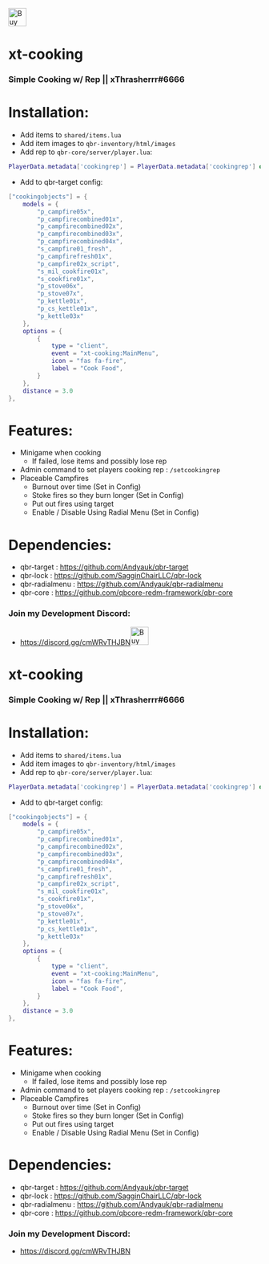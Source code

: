 <a href='https://ko-fi.com/W7W2DTUIV' target='_blank'><img height='36' style='border:0px;height:36px;' src='https://cdn.ko-fi.com/cdn/kofi4.png?v=3' border='0' alt='Buy Me a Coffee at ko-fi.com' /></a>

# xt-cooking
### Simple Cooking w/ Rep || xThrasherrr#6666

# Installation:
- Add items to `shared/items.lua`
- Add item images to `qbr-inventory/html/images`
- Add rep to `qbr-core/server/player.lua`:
```lua
PlayerData.metadata['cookingrep'] = PlayerData.metadata['cookingrep'] or 0
```
- Add to qbr-target config:
```lua
["cookingobjects"] = {
	models = {
		"p_campfire05x",
		"p_campfirecombined01x",
		"p_campfirecombined02x",
		"p_campfirecombined03x",
		"p_campfirecombined04x",
		"s_campfire01_fresh",
		"p_campfirefresh01x",
		"p_campfire02x_script",
		"s_mil_cookfire01x",
		"s_cookfire01x",
		"p_stove06x",
		"p_stove07x",
		"p_kettle01x",
		"p_cs_kettle01x",
		"p_kettle03x"
	},
	options = {
		{
			type = "client",
			event = "xt-cooking:MainMenu",
			icon = "fas fa-fire",
			label = "Cook Food",
		}
	},
	distance = 3.0
},
```
# Features:
- Minigame when cooking
	- If failed, lose items and possibly lose rep
- Admin command to set players cooking rep : `/setcookingrep`
- Placeable Campfires
	- Burnout over time (Set in Config)
	- Stoke fires so they burn longer (Set in Config)
	- Put out fires using target
	- Enable / Disable Using Radial Menu (Set in Config)

# Dependencies:
- qbr-target : https://github.com/Andyauk/qbr-target
- qbr-lock : https://github.com/SagginChairLLC/qbr-lock
- qbr-radialmenu : https://github.com/Andyauk/qbr-radialmenu
- qbr-core : https://github.com/qbcore-redm-framework/qbr-core

### Join my Development Discord:
- https://discord.gg/cmWRvTHJBN<a href='https://ko-fi.com/W7W2DTUIV' target='_blank'><img height='36' style='border:0px;height:36px;' src='https://cdn.ko-fi.com/cdn/kofi4.png?v=3' border='0' alt='Buy Me a Coffee at ko-fi.com' /></a>

# xt-cooking
### Simple Cooking w/ Rep || xThrasherrr#6666

# Installation:
- Add items to `shared/items.lua`
- Add item images to `qbr-inventory/html/images`
- Add rep to `qbr-core/server/player.lua`:
```lua
PlayerData.metadata['cookingrep'] = PlayerData.metadata['cookingrep'] or 0
```
- Add to qbr-target config:
```lua
["cookingobjects"] = {
	models = {
		"p_campfire05x",
		"p_campfirecombined01x",
		"p_campfirecombined02x",
		"p_campfirecombined03x",
		"p_campfirecombined04x",
		"s_campfire01_fresh",
		"p_campfirefresh01x",
		"p_campfire02x_script",
		"s_mil_cookfire01x",
		"s_cookfire01x",
		"p_stove06x",
		"p_stove07x",
		"p_kettle01x",
		"p_cs_kettle01x",
		"p_kettle03x"
	},
	options = {
		{
			type = "client",
			event = "xt-cooking:MainMenu",
			icon = "fas fa-fire",
			label = "Cook Food",
		}
	},
	distance = 3.0
},
```
# Features:
- Minigame when cooking
	- If failed, lose items and possibly lose rep
- Admin command to set players cooking rep : `/setcookingrep`
- Placeable Campfires
	- Burnout over time (Set in Config)
	- Stoke fires so they burn longer (Set in Config)
	- Put out fires using target
	- Enable / Disable Using Radial Menu (Set in Config)

# Dependencies:
- qbr-target : https://github.com/Andyauk/qbr-target
- qbr-lock : https://github.com/SagginChairLLC/qbr-lock
- qbr-radialmenu : https://github.com/Andyauk/qbr-radialmenu
- qbr-core : https://github.com/qbcore-redm-framework/qbr-core

### Join my Development Discord:
- https://discord.gg/cmWRvTHJBN
